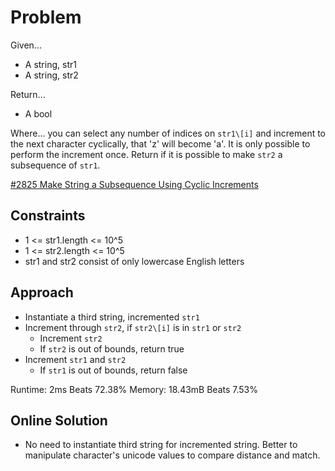 
# Problem
Given...
- A string, str1
- A string, str2

Return...
- A bool

Where...
you can select any number of indices on `str1\[i]` and increment to the next
character cyclically, that 'z' will become 'a'. It is only possible to perform
the increment once. Return if it is possible to make `str2` a subsequence of 
`str1`.

[#2825 Make String a Subsequence Using Cyclic Increments](https://leetcode.com/problems/make-string-a-subsequence-using-cyclic-increments/description/)

## Constraints
- 1 <= str1.length <= 10^5
- 1 <= str2.length <= 10^5
- str1 and str2 consist of only lowercase English letters

## Approach
- Instantiate a third string, incremented `str1`
- Increment through `str2`, if `str2\[i]` is in `str1` or `str2`
    - Increment `str2`
    - If `str2` is out of bounds, return true
- Increment `str1` and `str2`
    - If `str1` is out of bounds, return false

Runtime: 2ms Beats 72.38%
Memory: 18.43mB Beats 7.53%

## Online Solution
- No need to instantiate third string for incremented string. Better to 
manipulate character's unicode values to compare distance and match.
